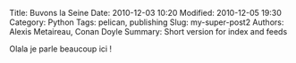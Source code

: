 Title: Buvons la Seine
Date: 2010-12-03 10:20
Modified: 2010-12-05 19:30
Category: Python
Tags: pelican, publishing
Slug: my-super-post2
Authors: Alexis Metaireau, Conan Doyle
Summary: Short version for index and feeds

Olala je parle beaucoup ici !
